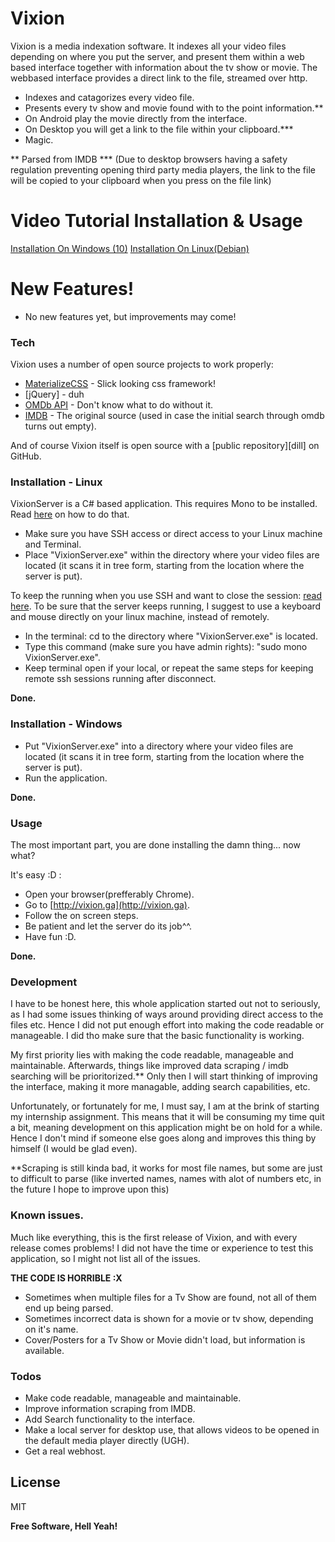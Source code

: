 # Vixion


Vixion is a media indexation software. It indexes all your video files depending on where you put the server, and present them within a web based interface together with information about the tv show or movie. The webbased interface provides a direct link to the file, streamed over http. 

  - Indexes and catagorizes every video file.
  - Presents every tv show and movie found with to the point information.**
  - On Android play the movie directly from the interface.
  - On Desktop you will get a link to the file within your clipboard.***
  - Magic.

** Parsed from IMDB
*** (Due to desktop browsers having a safety regulation preventing opening third party media players, the link to the file will be copied to your clipboard when you press on the file link)

# Video Tutorial Installation & Usage

[Installation On Windows (10)](https://www.youtube.com/watch?v=jVJ5YrxVZBM&feature=youtu.be)
[Installation On Linux(Debian)](https://www.youtube.com/watch?v=vys3SYVEC3M&feature=youtu.be)

# New Features!
 - No new features yet, but improvements may come!

### Tech

Vixion uses a number of open source projects to work properly:

* [MaterializeCSS](http://materializecss.com) - Slick looking css framework!
* [jQuery] - duh
* [OMDb API](http://omdbapi.com/) - Don't know what to do without it.
* [IMDB](http://imdb.com) - The original source (used in case the initial search through omdb turns out empty).

And of course Vixion itself is open source with a [public repository][dill] on GitHub.

### Installation - Linux

VixionServer is a C# based application. This requires Mono to be installed. Read [here](http://www.mono-project.com/docs/getting-started/install/linux/) on how to do that.

- Make sure you have SSH access or direct access to your Linux machine and Terminal.
- Place "VixionServer.exe" within the directory where your video files are located (it scans it in tree form, starting from the location where the server is put).

To keep the running when you use SSH and want to close the session: [read here](http://www.tecmint.com/keep-remote-ssh-sessions-running-after-disconnection/). To be sure that the server keeps running, I suggest to use a keyboard and mouse directly on your linux machine, instead of remotely. 
- In the terminal: cd to the directory where "VixionServer.exe" is located.
- Type this command (make sure you have admin rights): "sudo mono VixionServer.exe".
- Keep terminal open if your local, or repeat the same steps for keeping remote ssh sessions running after disconnect.

**Done.**

### Installation - Windows

- Put "VixionServer.exe" into a directory where your video files are located  (it scans it in tree form, starting from the location where the server is put).
- Run the application. 

**Done.**

### Usage

The most important part, you are done installing the damn thing... now what?

It's easy :D :
- Open your browser(prefferably Chrome).
- Go to [http://vixion.ga](http://vixion.ga).
- Follow the on screen steps.
- Be patient and let the server do its job^^.
- Have fun :D.

**Done.**


### Development

I have to be honest here, this whole application started out not to seriously, as I had some issues thinking of ways around providing direct access to the files etc. Hence I did not put enough effort into making the code readable or manageable. I did tho make sure that the basic functionality is working.

My first priority lies with making the code readable, manageable and maintainable. Afterwards, things like improved data scraping / imdb searching will be prioritorized.** Only then I will start thinking of improving the interface, making it more managable, adding search capabilities, etc. 

Unfortunately, or fortunately for me, I must say, I am at the brink of starting my internship assignment. This means that it will be consuming my time quit a bit, meaning development on this application might be on hold for a while. Hence I don't mind if someone else goes along and improves this thing by himself (I would be glad even). 

**Scraping is still kinda bad, it works for most file names, but some are just to difficult to parse (like inverted names, names with alot of numbers etc, in the future I hope to improve upon this)

### Known issues.
Much like everything, this is the first release of Vixion, and with every release comes problems! I did not have the time or experience to test this application, so I might not list all of the issues. 

**THE CODE IS HORRIBLE :X**

- Sometimes when multiple files for a Tv Show are found, not all of them end up being parsed.
- Sometimes incorrect data is shown for a movie or tv show, depending on it's name.
- Cover/Posters for a Tv Show or Movie didn't load, but information is available.


### Todos

 - Make code readable, manageable and maintainable.
 - Improve information scraping from IMDB.
 - Add Search functionality to the interface.
 - Make a local server for desktop use, that allows videos to be opened in the default media player directly (UGH).
 - Get a real webhost.

License
----

MIT


**Free Software, Hell Yeah!**
